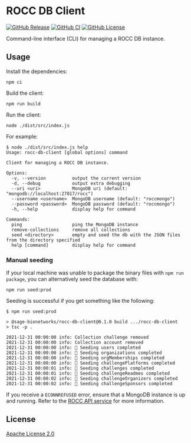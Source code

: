# ROCC DB Client

[![GitHub Release](https://img.shields.io/github/release/Sage-Bionetworks/rocc-db-client.svg?include_prereleases&color=94398d&labelColor=555555&logoColor=ffffff&style=for-the-badge&logo=github)](https://github.com/Sage-Bionetworks/rocc-db-client/releases)
[![GitHub CI](https://img.shields.io/github/workflow/status/Sage-Bionetworks/rocc-db-client/CI.svg?color=94398d&labelColor=555555&logoColor=ffffff&style=for-the-badge&logo=github)](https://github.com/Sage-Bionetworks/rocc-db-client)
[![GitHub License](https://img.shields.io/github/license/Sage-Bionetworks/rocc-db-client.svg?color=94398d&labelColor=555555&logoColor=ffffff&style=for-the-badge&logo=github)](https://github.com/Sage-Bionetworks/rocc-db-client)

Command-line interface (CLI) for managing a ROCC DB instance.

## Usage

Install the dependencies:

    npm ci

Build the client:

    npm run build

Run the client:

    node ./dist/src/index.js

For example:

```console
$ node ./dist/src/index.js help
Usage: rocc-db-client [global options] command

Client for managing a ROCC DB instance.

Options:
  -v, --version          output the current version
  -d, --debug            output extra debugging
  --uri <uri>            MongoDB uri (default: "mongodb://localhost:27017/rocc")
  --username <username>  MongoDB username (default: "roccmongo")
  --password <password>  MongoDB password (default: "roccmongo")
  -h, --help             display help for command

Commands:
  ping                   ping the MongoDB instance
  remove-collections     remove all collections
  seed <directory>       empty and seed the db with the JSON files from the directory specified
  help [command]         display help for command
```

### Manual seeding

If your local machine was unable to package the binary files with `npm run
package`, you can alternatively seed the database with:

    npm run seed:prod

Seeding is successful if you get something like the following:

```console
$ npm run seed:prod

> @sage-bionetworks/rocc-db-client@0.1.0 build .../rocc-db-client
> tsc -p .

2021-12-31 00:00:00 info: Collection challenge removed
2021-12-31 00:00:00 info: Collection account removed
2021-12-31 00:00:00 info: 🌱 Seeding users completed
2021-12-31 00:00:00 info: 🌱 Seeding organizations completed
2021-12-31 00:00:00 info: 🌱 Seeding orgMemberships completed
2021-12-31 00:00:00 info: 🌱 Seeding challengePlatforms completed
2021-12-31 00:00:01 info: 🌱 Seeding challenges completed
2021-12-31 00:00:01 info: 🌱 Seeding challengeReadmes completed
2021-12-31 00:00:02 info: 🌱 Seeding challengeOrganizers completed
2021-12-31 00:00:02 info: 🌱 Seeding challengeSponsors completed
```

If you receive a `ECONNREFUSED` error, ensure that a MongoDB instance is up and
running. Refer to the [ROCC API service] for more information.

## License

[Apache License 2.0]

<!-- Links -->

[Apache License 2.0]: https://github.com/Sage-Bionetworks/rocc-db-client/blob/develop/LICENSE
[ROCC API service]: https://github.com/Sage-Bionetworks/rocc-service#running-with-docker
